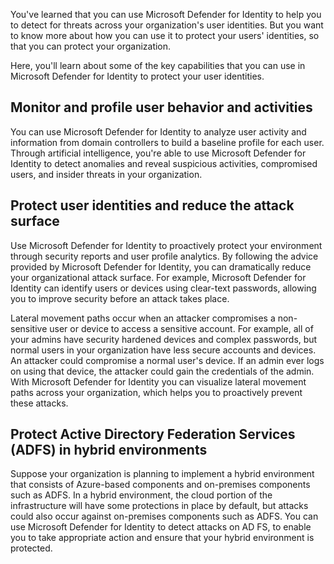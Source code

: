 You've learned that you can use Microsoft Defender for Identity to help you to detect for threats across your organization's user identities.  But you want to know more about how you can use it to protect your users' identities, so that you can protect your organization.

Here, you'll learn about some of the key capabilities that you can use in Microsoft Defender for Identity to protect your user identities.

## Monitor and profile user behavior and activities

You can use Microsoft Defender for Identity to analyze user activity and information from domain controllers to build a baseline profile for each user. Through artificial intelligence, you're able to use Microsoft Defender for Identity to detect anomalies and reveal  suspicious activities, compromised users, and insider threats in your organization.

## Protect user identities and reduce the attack surface

Use Microsoft Defender for Identity to proactively protect your environment through security reports and user profile analytics. By following the advice provided by Microsoft Defender for Identity, you can dramatically reduce your organizational attack surface. For example, Microsoft Defender for Identity can identify users or devices using clear-text passwords, allowing you to improve security before an attack takes place.

Lateral movement paths occur when an attacker compromises a non-sensitive user or device to access a sensitive account. For example, all of your admins have security hardened devices and complex passwords, but normal users in your organization have less secure accounts and devices. An attacker could compromise a normal user's device. If an admin ever logs on using that device, the attacker could gain the credentials of the admin. With Microsoft Defender for Identity you can visualize lateral movement paths across your organization, which helps you to proactively prevent these attacks.

## Protect Active Directory Federation Services (ADFS) in hybrid environments

Suppose your organization is planning to implement a hybrid environment that consists of Azure-based components and on-premises components such as ADFS. In a hybrid environment, the cloud portion of the infrastructure will have some protections in place by default, but attacks could also occur against on-premises components such as ADFS. You can use Microsoft Defender for Identity to detect attacks on AD FS, to enable you to take appropriate action and ensure that your hybrid environment is protected.
